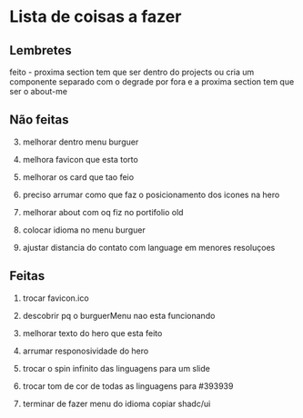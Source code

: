 # Lista de coisas a fazer

## Lembretes

feito - proxima section tem que ser dentro do projects ou cria um componente separado com o degrade por fora e a proxima section tem que ser o about-me

## Não feitas

3. melhorar dentro menu burguer

4. melhora favicon que esta torto

5. melhorar os card que tao feio

6. preciso arrumar como que faz o posicionamento dos icones na hero

7. melhorar about com oq fiz no portifolio old

8. colocar idioma no menu burguer

9. ajustar distancia do contato com language em menores resoluçoes

## Feitas

1. trocar favicon.ico

2. descobrir pq o burguerMenu nao esta funcionando

3. melhorar texto do hero que esta feito

4. arrumar responosividade do hero

5. trocar o spin infinito das linguagens para um slide

6. trocar tom de cor de todas as linguagens para #393939

7. terminar de fazer menu do idioma copiar shadc/ui
